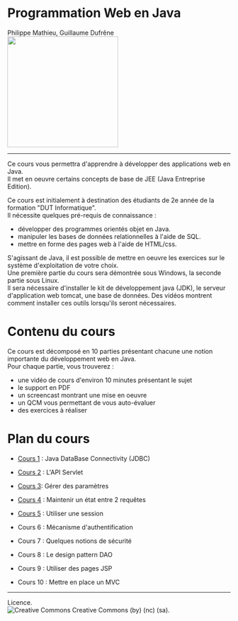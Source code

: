 # Programmation Web en Java

Philippe Mathieu, Guillaume Dufrêne  
<img src="assets/UL-2014.png" width=250px>

---

Ce cours vous permettra d'apprendre à développer des applications web en Java.  
Il met en oeuvre certains concepts de base de JEE (Java Entreprise Edition).

Ce cours est initialement à destination des étudiants de 2e année de la formation "DUT Informatique".  
Il nécessite quelques pré-requis de connaissance :  
- développer des programmes orientés objet en Java.
- manipuler les bases de données relationnelles à l'aide de SQL.
- mettre en forme des pages web à l'aide de HTML/css.

S'agissant de Java, il est possible de mettre en oeuvre les exercices sur le système d'exploitation de votre choix.  
Une première partie du cours sera démontrée sous Windows, la seconde partie sous Linux.  
Il sera nécessaire d'installer le kit de développement java (JDK), le serveur d'application web tomcat, une base de données. Des vidéos montrent comment installer ces outils lorsqu'ils seront nécessaires.


# Contenu du cours

Ce cours est décomposé en 10 parties présentant chacune une notion importante du développement web en Java.  
Pour chaque partie, vous trouverez :
- une vidéo de cours d'environ 10 minutes présentant le sujet
- le support en PDF
- un screencast montrant une mise en oeuvre
- un QCM vous permettant de vous auto-évaluer
- des exercices à réaliser


# Plan du cours

* [Cours 1](cours01) : Java DataBase Connectivity (JDBC)

* [Cours 2](cours02) : L'API Servlet

* [Cours 3](cours03): Gérer des paramètres

* [Cours 4](cours04) : Maintenir un état entre 2 requêtes

* [Cours 5](cours05) : Utiliser une session

* Cours 6 : Mécanisme d'authentification

* Cours 7 : Quelques notions de sécurité

* Cours 8 : Le design pattern DAO

* Cours 9 : Utiliser des pages JSP

* Cours 10 : Mettre en place un MVC

---

Licence.  
![Creative Commons](https://licensebuttons.net/l/by-nc-sa/4.0/88x31.png) Creative Commons (by) (nc) (sa).
